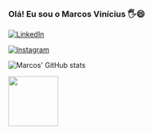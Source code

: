 ### Olá! Eu sou o Marcos Vinícius 🖐😄

[![LinkedIn](https://img.shields.io/badge/LinkedIn-0077B5?style=for-the-badge&logo=linkedin&logoColor=white)](https://www.linkedin.com/in/marcos-vin%C3%ADcius-de-freitas-carvalho-43633121a/)

[![Instagram](https://img.shields.io/badge/Instagram-E4405F?style=for-the-badge&logo=instagram&logoColor=white)](https://www.instagram.com/_markiins/)

![Marcos' GitHub stats](https://github-readme-stats.vercel.app/api?username=Marki1ins&show_icons=true&theme=transparent)

<img src="[https://media3.giphy.com/media/ln7z2eWriiQAllfVcn/200w.webp](https://giphy.com/embed/Sr8xDpMwVKOHUWDVRD)" width="100"> 

